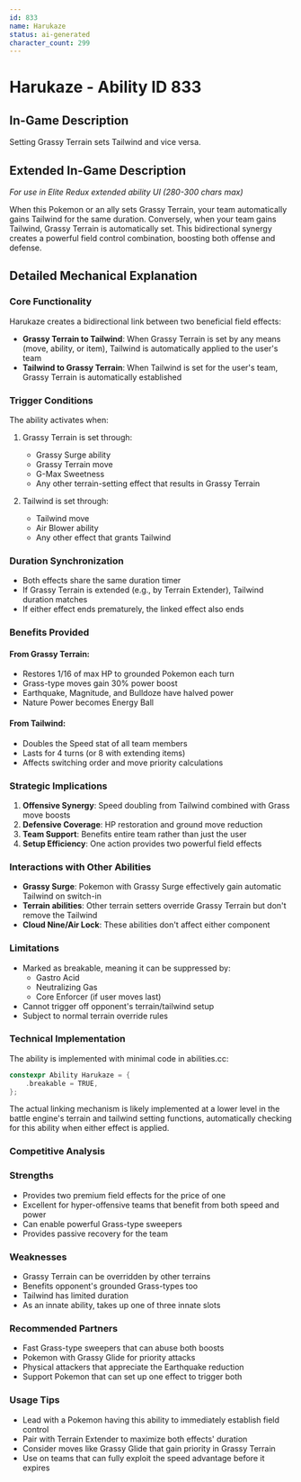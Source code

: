 ```yaml
---
id: 833
name: Harukaze
status: ai-generated
character_count: 299
---
```


# Harukaze - Ability ID 833

## In-Game Description
Setting Grassy Terrain sets Tailwind and vice versa.

## Extended In-Game Description
*For use in Elite Redux extended ability UI (280-300 chars max)*

When this Pokemon or an ally sets Grassy Terrain, your team automatically gains Tailwind for the same duration. Conversely, when your team gains Tailwind, Grassy Terrain is automatically set. This bidirectional synergy creates a powerful field control combination, boosting both offense and defense.

## Detailed Mechanical Explanation

### Core Functionality
Harukaze creates a bidirectional link between two beneficial field effects:
- **Grassy Terrain to Tailwind**: When Grassy Terrain is set by any means (move, ability, or item), Tailwind is automatically applied to the user's team
- **Tailwind to Grassy Terrain**: When Tailwind is set for the user's team, Grassy Terrain is automatically established

### Trigger Conditions
The ability activates when:
1. Grassy Terrain is set through:
   - Grassy Surge ability
   - Grassy Terrain move
   - G-Max Sweetness
   - Any other terrain-setting effect that results in Grassy Terrain

2. Tailwind is set through:
   - Tailwind move
   - Air Blower ability
   - Any other effect that grants Tailwind

### Duration Synchronization
- Both effects share the same duration timer
- If Grassy Terrain is extended (e.g., by Terrain Extender), Tailwind duration matches
- If either effect ends prematurely, the linked effect also ends

### Benefits Provided

#### From Grassy Terrain:
- Restores 1/16 of max HP to grounded Pokemon each turn
- Grass-type moves gain 30% power boost
- Earthquake, Magnitude, and Bulldoze have halved power
- Nature Power becomes Energy Ball

#### From Tailwind:
- Doubles the Speed stat of all team members
- Lasts for 4 turns (or 8 with extending items)
- Affects switching order and move priority calculations

### Strategic Implications
1. **Offensive Synergy**: Speed doubling from Tailwind combined with Grass move boosts
2. **Defensive Coverage**: HP restoration and ground move reduction
3. **Team Support**: Benefits entire team rather than just the user
4. **Setup Efficiency**: One action provides two powerful field effects

### Interactions with Other Abilities
- **Grassy Surge**: Pokemon with Grassy Surge effectively gain automatic Tailwind on switch-in
- **Terrain abilities**: Other terrain setters override Grassy Terrain but don't remove the Tailwind
- **Cloud Nine/Air Lock**: These abilities don't affect either component

### Limitations
- Marked as breakable, meaning it can be suppressed by:
  - Gastro Acid
  - Neutralizing Gas
  - Core Enforcer (if user moves last)
- Cannot trigger off opponent's terrain/tailwind setup
- Subject to normal terrain override rules

### Technical Implementation
The ability is implemented with minimal code in abilities.cc:
```c
constexpr Ability Harukaze = {
    .breakable = TRUE,
};
```

The actual linking mechanism is likely implemented at a lower level in the battle engine's terrain and tailwind setting functions, automatically checking for this ability when either effect is applied.

### Competitive Analysis

### Strengths
- Provides two premium field effects for the price of one
- Excellent for hyper-offensive teams that benefit from both speed and power
- Can enable powerful Grass-type sweepers
- Provides passive recovery for the team

### Weaknesses
- Grassy Terrain can be overridden by other terrains
- Benefits opponent's grounded Grass-types too
- Tailwind has limited duration
- As an innate ability, takes up one of three innate slots

### Recommended Partners
- Fast Grass-type sweepers that can abuse both boosts
- Pokemon with Grassy Glide for priority attacks
- Physical attackers that appreciate the Earthquake reduction
- Support Pokemon that can set up one effect to trigger both

### Usage Tips
- Lead with a Pokemon having this ability to immediately establish field control
- Pair with Terrain Extender to maximize both effects' duration
- Consider moves like Grassy Glide that gain priority in Grassy Terrain
- Use on teams that can fully exploit the speed advantage before it expires